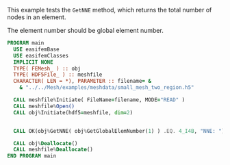 This example tests the `GetNNE` method, which returns the total number of nodes in an element.

The element number should be global element number.

```fortran
PROGRAM main
  USE easifemBase
  USE easifemClasses
  IMPLICIT NONE
  TYPE( FEMesh_ ) :: obj
  TYPE( HDF5File_ ) :: meshfile
  CHARACTER( LEN = *), PARAMETER :: filename= &
    & "../../Mesh/examples/meshdata/small_mesh_two_region.h5"

  CALL meshfile%Initiate( FileName=filename, MODE="READ" )
  CALL meshfile%Open()
  CALL obj%Initiate(hdf5=meshfile, dim=2)


  CALL OK(obj%GetNNE( obj%GetGlobalElemNumber(1) ) .EQ. 4_I4B, "NNE: ")

  CALL obj%Deallocate()
  CALL meshfile%Deallocate()
END PROGRAM main
```
